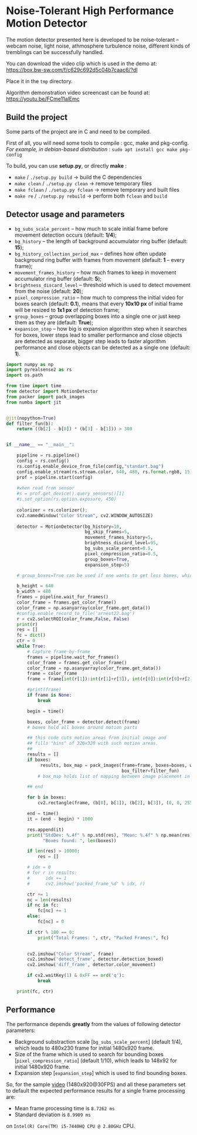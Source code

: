 # Noise-Tolerant High Performance Motion Detector

The motion detector presented here is developed to be noise-tolerant &ndash; webcam noise, light noise, athmosphere turbulence noise, different kinds of tremblings can be successfully handled.

You can download the video clip which is used in the demo at: https://box.bw-sw.com/f/c629c692d5c04b7caac6/?dl

Place it in the `tmp` directory.

Algorithm demonstration video screencast can be found at: https://youtu.be/FCme11alEmc

## Build the project

Some parts of the project are in C and need to be compiled.

First of all, you will need some tools to compile : gcc, make and pkg-config.
_For example, in debian-based distribution_ : `sudo apt install gcc make pkg-config`

To build, you can use **setup.py**, or directly **make** :
* `make` / `./setup.py build` -> build the C dependencies
* `make clean` / `./setup.py clean` -> remove temporary files
* `make fclean` / `./setup.py fclean` -> remove temporary and built files
* `make re` / `./setup.py rebuild` -> perform both `fclean` and `build`

## Detector usage and parameters

* `bg_subs_scale_percent` &ndash; how much to scale initial frame before movement detection occurs (default: **1/4**);
* `bg_history` &ndash; the length of background accumulator ring buffer (default: **15**);
* `bg_history_collection_period_max` &ndash; defines how often update background ring buffer with frames from movement (default: **1** &ndash; every frame);
* `movement_frames_history` &ndash; how much frames to keep in movement accumulator ring buffer (default: **5**);
* `brightness_discard_level` &ndash; threshold which is used to detect movement from the noise (default: **20**);
* `pixel_compression_ratio` &ndash; how much to compress the initial video for boxes search (default: **0.1**), means that every **10x10 px** of initial frame will be resized to **1x1 px** of detection frame;
* `group_boxes` &ndash; group overlapping boxes into a single one or just keep them as they are (default: **True**);
* `expansion_step` &ndash; how big is expansion algorithm step when it searches for boxes, lower steps lead to smaller performance and close objects are detected as separate, bigger step leads to faster algorithm performance and close objects can be detected as a single one (default: **1**).

```python
import numpy as np
import pyrealsense2 as rs
import os.path

from time import time
from detector import MotionDetector
from packer import pack_images
from numba import jit


@jit(nopython=True)
def filter_fun(b):
    return ((b[2] - b[0]) * (b[3] - b[1])) > 300


if __name__ == "__main__":

    pipeline = rs.pipeline()
    config = rs.config()
    rs.config.enable_device_from_file(config,"standart.bag")
    config.enable_stream(rs.stream.color, 640, 480, rs.format.rgb8, 15)
    prof = pipeline.start(config)
    
    #when read from sensor
    #s = prof.get_device().query_sensors()[1]
    #s.set_option(rs.option.exposure, 450)
    
    colorizer = rs.colorizer();
    cv2.namedWindow("Color Stream", cv2.WINDOW_AUTOSIZE)
    	
    detector = MotionDetector(bg_history=10,
                              bg_skip_frames=5,
                              movement_frames_history=5,
                              brightness_discard_level=95,
                              bg_subs_scale_percent=0.5,
                              pixel_compression_ratio=0.5,
                              group_boxes=True,
                              expansion_step=5)

    # group_boxes=True can be used if one wants to get less boxes, which include all overlapping boxes

    b_height = 640
    b_width = 480
    frames = pipeline.wait_for_frames()
    color_frame = frames.get_color_frame()
    color_frame = np.asanyarray(color_frame.get_data())
    #config.enable_record_to_file('arnest22.bag')
    r = cv2.selectROI(color_frame,False, False)
    print(r)
    res = []
    fc = dict()
    ctr = 0
    while True:
        # Capture frame-by-frame
        frames = pipeline.wait_for_frames()
        color_frame = frames.get_color_frame()
        color_frame = np.asanyarray(color_frame.get_data())
        frame = color_frame
        frame = frame[int(r[1]):int(r[1]+r[3]), int(r[0]):int(r[0]+r[2])]

        #print(frame)
        if frame is None:
            break

        begin = time()

        boxes, color_frame = detector.detect(frame)
        # boxes hold all boxes around motion parts

        ## this code cuts motion areas from initial image and
        ## fills "bins" of 320x320 with such motion areas.
        ##
        results = []
        if boxes:
             results, box_map = pack_images(frame=frame, boxes=boxes, width=b_width, height=b_height,
                                            box_filter=filter_fun)
            # box_map holds list of mapping between image placement in packed bins and original boxes

        ## end

        for b in boxes:
            cv2.rectangle(frame, (b[0], b[1]), (b[2], b[3]), (0, 0, 255), 1)

        end = time()
        it = (end - begin) * 1000

        res.append(it)
        print("StdDev: %.4f" % np.std(res), "Mean: %.4f" % np.mean(res), "Last: %.4f" % it,
              "Boxes found: ", len(boxes))

        if len(res) > 10000:
            res = []

        # idx = 0
        # for r in results:
        #      idx += 1
        #      cv2.imshow('packed_frame_%d' % idx, r)

        ctr += 1
        nc = len(results)
        if nc in fc:
            fc[nc] += 1
        else:
            fc[nc] = 0

        if ctr % 100 == 0:
            print("Total Frames: ", ctr, "Packed Frames:", fc)

        
        cv2.imshow("Color Stream", frame)
        cv2.imshow('detect_frame', detector.detection_boxed)
        cv2.imshow('diff_frame', detector.color_movement)

        if cv2.waitKey(1) & 0xFF == ord('q'):
            break

    print(fc, ctr)

```

## Performance

The performance depends **greatly** from the values of following detector parameters:

* Background substraction scale [`bg_subs_scale_percent`] (default 1/4), which leads to 480x230 frame for initial 1480x920 frame.
* Size of the frame which is used to search for bounding boxes [`pixel_compression_ratio`] (default 1/10), which leads to 148x92 for initial 1480x920 frame.
* Expansion step [`expansion_step`] which is used to find bounding boxes.

So, for the sample [video](https://box.bw-sw.com/f/c629c692d5c04b7caac6/?dl) (1480x920@30FPS) and all these parameters set to default the expected performance results for a single frame processing are:

* Mean frame processing time is `8.7262 ms`
* Standard deviation is `8.9909 ms`

on `Intel(R) Core(TM) i5-7440HQ CPU @ 2.80GHz` CPU.
